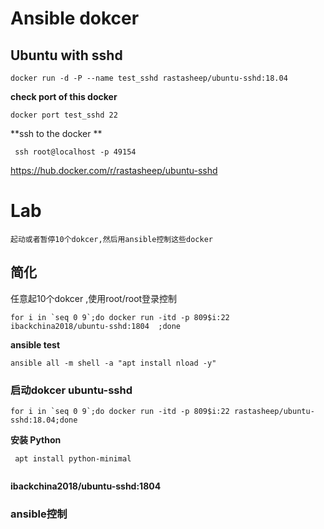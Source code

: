 # Ansible dokcer

## Ubuntu with sshd 

```
docker run -d -P --name test_sshd rastasheep/ubuntu-sshd:18.04

```
**check port of this docker**

```
docker port test_sshd 22
```
**ssh to the docker **
```
 ssh root@localhost -p 49154
```

https://hub.docker.com/r/rastasheep/ubuntu-sshd   




# Lab

```
起动或者暂停10个dokcer,然后用ansible控制这些docker
```

## 简化
任意起10个dokcer ,使用root/root登录控制

```
for i in `seq 0 9`;do docker run -itd -p 809$i:22 ibackchina2018/ubuntu-sshd:1804  ;done

```

**ansible test**

```
ansible all -m shell -a "apt install nload -y" 

```


###  启动dokcer  ubuntu-sshd

```
for i in `seq 0 9`;do docker run -itd -p 809$i:22 rastasheep/ubuntu-sshd:18.04;done

```

**安装 Python**

```
 apt install python-minimal
 
 ```
 
 
 **ibackchina2018/ubuntu-sshd:1804**
 
 
 
 
### ansible控制
